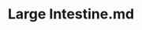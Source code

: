 ---
title: Large Intestine.md
release_version: v1.2
model_type: asct-b
description: '[Anatomical Structures, Cell Types, plus Biomarkers (ASCT+B) tables](https://hubmapconsortium.github.io/ccf/pages/ccf-anatomical-structures.html) aim to capture the nested *part_of* structure of anatomical human body parts, the typology of cells, and biomarkers used to identify cell types. The tables are authored and reviewed by an international team of experts.'
creators:
  - 0000-0002-0935-7300
  - 0000-0001-5675-3974
  - 0000-0002-0317-7608
project_leads:
  - 0000-0002-3321-6137
reviewers:
  - 0000-0003-3247-0798
  - 0000-0002-6826-8770
  - 0000-0001-7655-4833
creation_date: 2022-05-06T00:00:00
license: CC BY 4.0
publisher:  HuBMAP 
funder:  National Institutes of Health 
award_number:  OT2OD026671 
hubmap_id:  HBM494.RRLD.598 
datatable: asct-b_vh_large_intestine.csv
doi: https://doi.org/10.48539/HBM494.RRLD.598
---